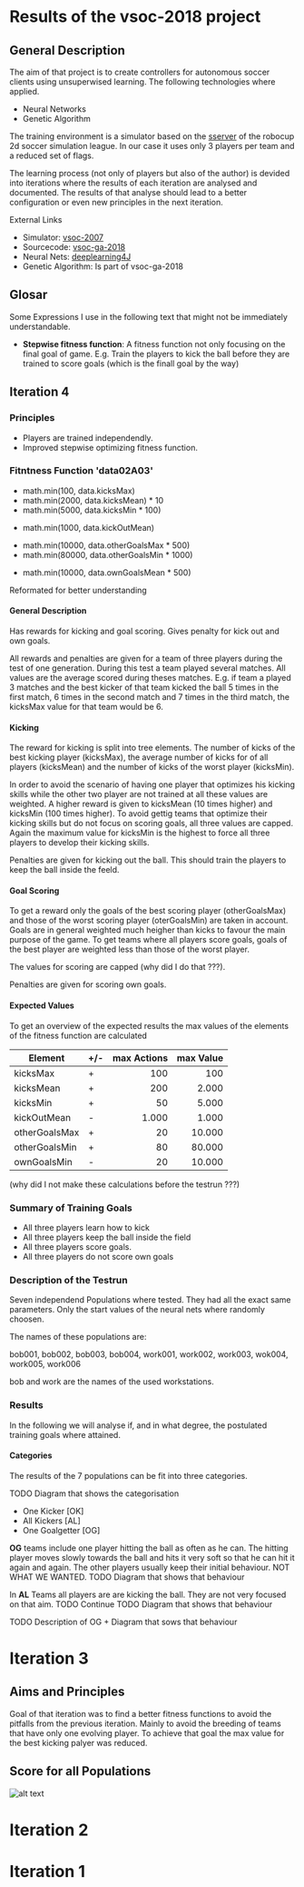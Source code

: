 # Results of the vsoc-2018 project

## General Description
The aim of that project is to create controllers for autonomous 
soccer clients using unsuperwised learning. The following technologies
where applied.

* Neural Networks
* Genetic Algorithm

The training environment is a simulator based on the 
[sserver](https://www.robocup.org/leagues/24) of the 
robocup 2d soccer simulation league. In our case it uses only 3 players
per team and a reduced set of flags. 

The learning process (not only of players but also of the author) is
devided into iterations where the results of each iteration are 
analysed and documented. The results of that analyse should lead to 
a better configuration or even new principles in the next iteration. 

External Links

* Simulator: [vsoc-2007](https://github.com/wwagner4/vsoc/tree/master1/vsoc-2007/vsoc-core)
* Sourcecode: [vsoc-ga-2018](https://github.com/wwagner4/vsoc/tree/master1/vsoc-ga-2018) 
* Neural Nets: [deeplearning4J](https://deeplearning4j.org/)
* Genetic Algorithm: Is part of vsoc-ga-2018

## Glosar
Some Expressions I use in the following text that might not be 
immediately understandable.

* **Stepwise fitness function**: A fitness function not only 
focusing on the final goal of game. 
E.g. Train the players to kick the ball before they are 
trained to score goals (which is the finall goal by the way)

## Iteration 4
### Principles
* Players are trained independendly.
* Improved stepwise optimizing fitness function. 

### Fitntness Function 'data02A03'

 + math.min(100, data.kicksMax) 
 + math.min(2000, data.kicksMean) * 10 
 + math.min(5000, data.kicksMin * 100) 
 - math.min(1000, data.kickOutMean) 
 + math.min(10000, data.otherGoalsMax * 500) 
 + math.min(80000, data.otherGoalsMin * 1000) 
 - math.min(10000, data.ownGoalsMean * 500)
 
Reformated for better understanding
 
#### General Description
Has rewards for kicking and goal scoring. Gives penalty for 
kick out and own goals. 

All rewards and penalties are given for a team of three players
during the test of one generation. During this test a team
played several matches. All values are the
average scored during theses matches. E.g. if team a played 3 matches
and the best kicker of that team kicked the ball 5 times in the
first match, 6 times in the second match and 7 times in
the third match, the kicksMax value for that team would be 6.
 
#### Kicking
The reward for kicking is split into tree elements. The number
of kicks of the best kicking player (kicksMax), the average
number of kicks for of all players (kicksMean) and the number of
kicks of the worst player (kicksMin). 
 
In order to avoid the scenario of having one player that optimizes
his kicking skills while the other two player are not trained 
at all these values are weighted. A higher reward is given to kicksMean (10 times higher) and kicksMin (100 times higher).
To avoid gettig teams that optimize their kicking skills but
do not focus on scoring goals, all three values are capped. Again the
maximum value for kicksMin is the highest to force all three
players to develop their kicking skills.
 
Penalties are given for kicking out the ball. This should train the players to keep the ball inside the feeld.
 
#### Goal Scoring
To get a reward only the goals of the best scoring player 
(otherGoalsMax) and those of the worst scoring player 
(oterGoalsMin) are taken in account. Goals are
in general weighted much heigher than kicks to favour
the main purpose of the game. To get teams where all players
score goals, goals of the best player are weighted less than 
those of the worst player. 

The values for scoring are capped (why did I do that ???).

Penalties are given for scoring own goals.

#### Expected Values
To get an overview of the expected results the max values of
the elements of the fitness function are calculated 

|Element       |+/-|max Actions |max Value |
|--------------|---|-----------:|---------:|
|kicksMax      | + |100         |100       |
|kicksMean     | + |200         |2.000     |
|kicksMin      | + |50          |5.000     |
|kickOutMean   | - |1.000       |1.000     |
|otherGoalsMax | + |20          |10.000    |
|otherGoalsMin | + |80          |80.000    |
|ownGoalsMin   | - |20          |10.000    |

(why did I not make these calculations before the testrun ???)

### Summary of Training Goals

* All three players learn how to kick
* All three players keep the ball inside the field
* All three players score goals.
* All three players do not score own goals
  
### Description of the Testrun
Seven independend Populations where tested. They had all the
exact same parameters. Only the start values of the neural nets where
randomly choosen.

The names of these populations are:

 bob001, bob002, bob003, bob004, 
 work001, work002, work003, wok004, work005, work006
 
bob and work are the names of the used workstations.

### Results
In the following we will analyse if, and in what degree, the postulated
training goals where attained.

#### Categories
The results of the 7 populations can be fit into three categories.

TODO Diagram that shows the categorisation

* One Kicker [OK]
* All Kickers [AL]
* One Goalgetter [OG]

**OG** teams include one player hitting the ball as often as he can. 
The hitting player moves slowly towards the ball and hits it very soft
so that he can hit it again and again. The other players usually 
keep their initial behaviour. NOT WHAT WE WANTED. 
TODO Diagram that shows that behaviour


In **AL** Teams all players are are kicking the ball. They are not 
very focused on that aim. TODO Continue 
TODO Diagram that shows that behaviour
 
TODO Description of OG + Diagram that sows that behaviour 
 
 
 
# Iteration 3
## Aims and Principles
Goal of that iteration was to find a better fitness functions 
to avoid the pitfalls from the previous iteration. 
Mainly to avoid the breeding of teams that have only one 
evolving player. 
To achieve that goal the max value for the best kicking 
palyer was reduced.

## Score for all Populations
![alt text](res/it3/trainGaB02.png "Logo Title Text 1")



# Iteration 2

# Iteration 1 



